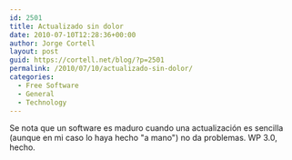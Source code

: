 ```yaml
---
id: 2501
title: Actualizado sin dolor
date: 2010-07-10T12:28:36+00:00
author: Jorge Cortell
layout: post
guid: https://cortell.net/blog/?p=2501
permalink: /2010/07/10/actualizado-sin-dolor/
categories:
  - Free Software
  - General
  - Technology
---
```

Se nota que un software es maduro cuando una actualización es sencilla (aunque en mi caso lo haya hecho "a mano") no da problemas. WP 3.0, hecho.